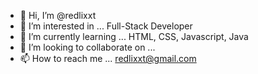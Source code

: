 - 👋 Hi, I’m @redlixxt
- 👀 I’m interested in ... Full-Stack Developer
- 🌱 I’m currently learning ... HTML, CSS, Javascript, Java
- 💞️ I’m looking to collaborate on ...
- 📫 How to reach me ... redlixxt@gmail.com

<!---
redlixxt/redlixxt is a ✨ special ✨ repository because its `README.md` (this file) appears on your GitHub profile.
You can click the Preview link to take a look at your changes.
--->

